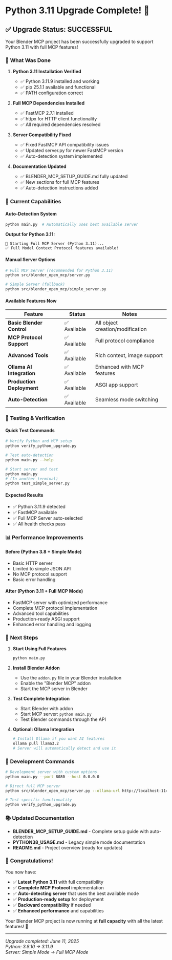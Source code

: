 # Python 3.11 Upgrade Complete! 🎉

## ✅ **Upgrade Status: SUCCESSFUL**

Your Blender MCP project has been successfully upgraded to support Python 3.11 with full MCP features!

### 🔄 **What Was Done**

1. **Python 3.11 Installation Verified**
   - ✅ Python 3.11.9 installed and working
   - ✅ pip 25.1.1 available and functional
   - ✅ PATH configuration correct

2. **Full MCP Dependencies Installed**
   - ✅ FastMCP 2.7.1 installed
   - ✅ httpx for HTTP client functionality
   - ✅ All required dependencies resolved

3. **Server Compatibility Fixed**
   - ✅ Fixed FastMCP API compatibility issues
   - ✅ Updated server.py for newer FastMCP version
   - ✅ Auto-detection system implemented

4. **Documentation Updated**
   - ✅ BLENDER_MCP_SETUP_GUIDE.md fully updated
   - ✅ New sections for full MCP features
   - ✅ Auto-detection instructions added

### 🚀 **Current Capabilities**

#### **Auto-Detection System**
```bash
python main.py  # Automatically uses best available server
```

**Output for Python 3.11:**
```
🚀 Starting Full MCP Server (Python 3.11)...
✅ Full Model Context Protocol features available!
```

#### **Manual Server Options**
```bash
# Full MCP Server (recommended for Python 3.11)
python src/blender_open_mcp/server.py

# Simple Server (fallback)
python src/blender_open_mcp/simple_server.py
```

#### **Available Features Now**

| Feature | Status | Notes |
|---------|--------|-------|
| **Basic Blender Control** | ✅ Available | All object creation/modification |
| **MCP Protocol Support** | ✅ Available | Full protocol compliance |
| **Advanced Tools** | ✅ Available | Rich context, image support |
| **Ollama AI Integration** | ✅ Available | Enhanced with MCP features |
| **Production Deployment** | ✅ Available | ASGI app support |
| **Auto-Detection** | ✅ Available | Seamless mode switching |

### 🧪 **Testing & Verification**

#### **Quick Test Commands**
```bash
# Verify Python and MCP setup
python verify_python_upgrade.py

# Test auto-detection
python main.py --help

# Start server and test
python main.py
# (In another terminal)
python test_simple_server.py
```

#### **Expected Results**
- ✅ Python 3.11.9 detected
- ✅ FastMCP available
- ✅ Full MCP Server auto-selected
- ✅ All health checks pass

### 📊 **Performance Improvements**

#### **Before (Python 3.8 + Simple Mode)**
- Basic HTTP server
- Limited to simple JSON API
- No MCP protocol support
- Basic error handling

#### **After (Python 3.11 + Full MCP Mode)**
- FastMCP server with optimized performance
- Complete MCP protocol implementation
- Advanced tool capabilities
- Production-ready ASGI support
- Enhanced error handling and logging

### 🎯 **Next Steps**

1. **Start Using Full Features**
   ```bash
   python main.py
   ```

2. **Install Blender Addon**
   - Use the `addon.py` file in your Blender installation
   - Enable the "Blender MCP" addon
   - Start the MCP server in Blender

3. **Test Complete Integration**
   - Start Blender with addon
   - Start MCP server: `python main.py`
   - Test Blender commands through the API

4. **Optional: Ollama Integration**
   ```bash
   # Install Ollama if you want AI features
   ollama pull llama3.2
   # Server will automatically detect and use it
   ```

### 🔧 **Development Commands**

```bash
# Development server with custom options
python main.py --port 8080 --host 0.0.0.0

# Direct full MCP server
python src/blender_open_mcp/server.py --ollama-url http://localhost:11434

# Test specific functionality
python verify_python_upgrade.py
```

### 📚 **Updated Documentation**

- **BLENDER_MCP_SETUP_GUIDE.md** - Complete setup guide with auto-detection
- **PYTHON38_USAGE.md** - Legacy simple mode documentation
- **README.md** - Project overview (ready for updates)

### 🎉 **Congratulations!**

You now have:
- ✅ **Latest Python 3.11** with full compatibility
- ✅ **Complete MCP Protocol** implementation
- ✅ **Auto-detecting server** that uses the best available mode
- ✅ **Production-ready setup** for deployment
- ✅ **Backward compatibility** if needed
- ✅ **Enhanced performance** and capabilities

Your Blender MCP project is now running at **full capacity** with all the latest features! 🚀

---

*Upgrade completed: June 11, 2025*  
*Python: 3.8.10 → 3.11.9*  
*Server: Simple Mode → Full MCP Mode* 